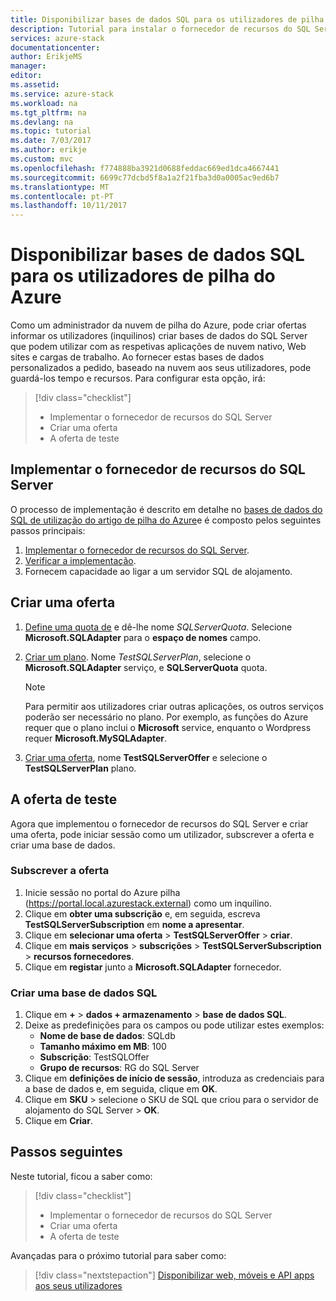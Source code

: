 ```yaml
---
title: Disponibilizar bases de dados SQL para os utilizadores de pilha do Azure | Microsoft Docs
description: Tutorial para instalar o fornecedor de recursos do SQL Server e criar oferece que permitem que os utilizadores de pilha do Azure criar bases de dados do SQL Server.
services: azure-stack
documentationcenter: 
author: ErikjeMS
manager: 
editor: 
ms.assetid: 
ms.service: azure-stack
ms.workload: na
ms.tgt_pltfrm: na
ms.devlang: na
ms.topic: tutorial
ms.date: 7/03/2017
ms.author: erikje
ms.custom: mvc
ms.openlocfilehash: f774888ba3921d0688feddac669ed1dca4667441
ms.sourcegitcommit: 6699c77dcbd5f8a1a2f21fba3d0a0005ac9ed6b7
ms.translationtype: MT
ms.contentlocale: pt-PT
ms.lasthandoff: 10/11/2017
---
```

# <a name="make-sql-databases-available-to-your-azure-stack-users"></a>Disponibilizar bases de dados SQL para os utilizadores de pilha do Azure

Como um administrador da nuvem de pilha do Azure, pode criar ofertas informar os utilizadores (inquilinos) criar bases de dados do SQL Server que podem utilizar com as respetivas aplicações de nuvem nativo, Web sites e cargas de trabalho. Ao fornecer estas bases de dados personalizados a pedido, baseado na nuvem aos seus utilizadores, pode guardá-los tempo e recursos. Para configurar esta opção, irá:

> [!div class="checklist"]
> * Implementar o fornecedor de recursos do SQL Server
> * Criar uma oferta
> * A oferta de teste

## <a name="deploy-the-sql-server-resource-provider"></a>Implementar o fornecedor de recursos do SQL Server

O processo de implementação é descrito em detalhe no [bases de dados do SQL de utilização do artigo de pilha do Azure](azure-stack-sql-resource-provider-deploy.md)e é composto pelos seguintes passos principais:

1. [Implementar o fornecedor de recursos do SQL Server]( azure-stack-sql-resource-provider-deploy.md#deploy-the-resource-provider).
2. [Verificar a implementação]( azure-stack-sql-resource-provider-deploy.md#verify-the-deployment-using-the-azure-stack-portal).
3. Fornecem capacidade ao ligar a um servidor SQL de alojamento.

## <a name="create-an-offer"></a>Criar uma oferta

1.  [Define uma quota de](azure-stack-setting-quotas.md) e dê-lhe nome *SQLServerQuota*. Selecione **Microsoft.SQLAdapter** para o **espaço de nomes** campo.
2.  [Criar um plano](azure-stack-create-plan.md). Nome *TestSQLServerPlan*, selecione o **Microsoft.SQLAdapter** serviço, e **SQLServerQuota** quota.

    > [!NOTE]
    > Para permitir aos utilizadores criar outras aplicações, os outros serviços poderão ser necessário no plano. Por exemplo, as funções do Azure requer que o plano inclui o **Microsoft** service, enquanto o Wordpress requer **Microsoft.MySQLAdapter**.
    > 
    >

3.  [Criar uma oferta](azure-stack-create-offer.md), nome **TestSQLServerOffer** e selecione o **TestSQLServerPlan** plano.

## <a name="test-the-offer"></a>A oferta de teste

Agora que implementou o fornecedor de recursos do SQL Server e criar uma oferta, pode iniciar sessão como um utilizador, subscrever a oferta e criar uma base de dados.

### <a name="subscribe-to-the-offer"></a>Subscrever a oferta
1. Inicie sessão no portal do Azure pilha (https://portal.local.azurestack.external) como um inquilino.
2. Clique em **obter uma subscrição** e, em seguida, escreva **TestSQLServerSubscription** em **nome a apresentar**.
3. Clique em **selecionar uma oferta** > **TestSQLServerOffer** > **criar**.
4. Clique em **mais serviços** > **subscrições** > **TestSQLServerSubscription** > **recursos fornecedores**.
5. Clique em **registar** junto a **Microsoft.SQLAdapter** fornecedor.

### <a name="create-a-sql-database"></a>Criar uma base de dados SQL

1. Clique em  **+**   >  **dados + armazenamento** > **base de dados SQL**.
2. Deixe as predefinições para os campos ou pode utilizar estes exemplos:
    - **Nome de base de dados**: SQLdb
    - **Tamanho máximo em MB**: 100
    - **Subscrição**: TestSQLOffer
    - **Grupo de recursos**: RG do SQL Server
3. Clique em **definições de início de sessão**, introduza as credenciais para a base de dados e, em seguida, clique em **OK**.
4. Clique em **SKU** > selecione o SKU de SQL que criou para o servidor de alojamento do SQL Server > **OK**.
5. Clique em **Criar**.

## <a name="next-steps"></a>Passos seguintes

Neste tutorial, ficou a saber como:

> [!div class="checklist"]
> * Implementar o fornecedor de recursos do SQL Server
> * Criar uma oferta
> * A oferta de teste

Avançadas para o próximo tutorial para saber como:

> [!div class="nextstepaction"]
> [Disponibilizar web, móveis e API apps aos seus utilizadores]( azure-stack-tutorial-app-service.md)

